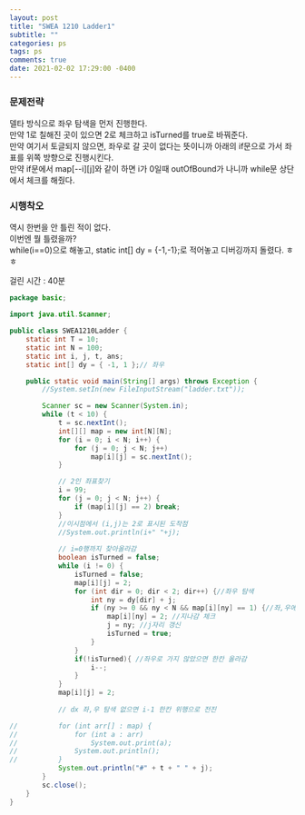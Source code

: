 ```yaml
---
layout: post
title: "SWEA 1210 Ladder1"
subtitle: ""
categories: ps
tags: ps
comments: true
date: 2021-02-02 17:29:00 -0400
---
```


### 문제전략    
델타 방식으로 좌우 탐색을 먼저 진행한다.  
만약 1로 칠해진 곳이 있으면 2로 체크하고 isTurned를 true로 바꿔준다.  
만약 여기서 토글되지 않으면, 좌우로 갈 곳이 없다는 뜻이니까 아래의 if문으로 가서 좌표를 위쪽 방향으로 진행시킨다.  
만약 if문에서 map[--i][j]와 같이 하면 i가 0일때 outOfBound가 나니까 while문 상단에서 체크를 해줬다.  

### 시행착오
역시 한번을 안 틀린 적이 없다.  
이번엔 뭘 틀렸을까?  
while(i==0)으로 해놓고, static int[] dy = {-1,-1};로 적어놓고 디버깅까지 돌렸다. ㅎㅎ

걸린 시간 : 40분	


```java
package basic;

import java.util.Scanner;

public class SWEA1210Ladder {
	static int T = 10;
	static int N = 100;
	static int i, j, t, ans;
	static int[] dy = { -1, 1 };// 좌우

	public static void main(String[] args) throws Exception {
		//System.setIn(new FileInputStream("ladder.txt"));

		Scanner sc = new Scanner(System.in);
		while (t < 10) {
			t = sc.nextInt();
			int[][] map = new int[N][N];
			for (i = 0; i < N; i++) {
				for (j = 0; j < N; j++)
					map[i][j] = sc.nextInt();
			}

			// 2인 좌표찾기
			i = 99;
			for (j = 0; j < N; j++) {
				if (map[i][j] == 2) break;
			}
			//이시점에서 (i,j)는 2로 표시된 도착점
			//System.out.println(i+" "+j);
			
			// i=0행까지 찾아올라감
			boolean isTurned = false;
			while (i != 0) {
				isTurned = false;
				map[i][j] = 2;
				for (int dir = 0; dir < 2; dir++) {//좌우 탐색
					int ny = dy[dir] + j;
					if (ny >= 0 && ny < N && map[i][ny] == 1) {//좌,우에 1이라고 있으면, &경계체크
						map[i][ny] = 2; //지나감 체크
						j = ny; //j자리 갱신
						isTurned = true;
					}
				}
				if(!isTurned){ //좌우로 가지 않았으면 한칸 올라감
					i--;
				}
			}
			map[i][j] = 2;
			
			// dx 좌,우 탐색 없으면 i-1 한칸 위행으로 전진

//			for (int arr[] : map) {
//				for (int a : arr)
//					System.out.print(a);
//				System.out.println();
//			}
			System.out.println("#" + t + " " + j);
		}
		sc.close();
	}
}

```